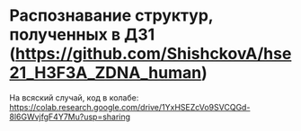 # Распознавание структур, полученных в ДЗ1 (https://github.com/ShishckovA/hse21_H3F3A_ZDNA_human)

На всяский случай, код в колабе: https://colab.research.google.com/drive/1YxHSEZcVo9SVCQGd-8l6GWvjfgF4Y7Mu?usp=sharing
